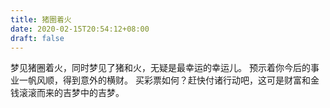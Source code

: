 ```yaml
---
title: 猪圈着火
date: 2020-02-15T20:54:12+08:00
draft: false
---
```


梦见猪圈着火，同时梦见了猪和火，无疑是最幸运的幸运儿。
预示着你今后的事业一帆风顺，得到意外的横财。
买彩票如何？赶快付诸行动吧，这可是财富和金钱滚滚而来的吉梦中的吉梦。
